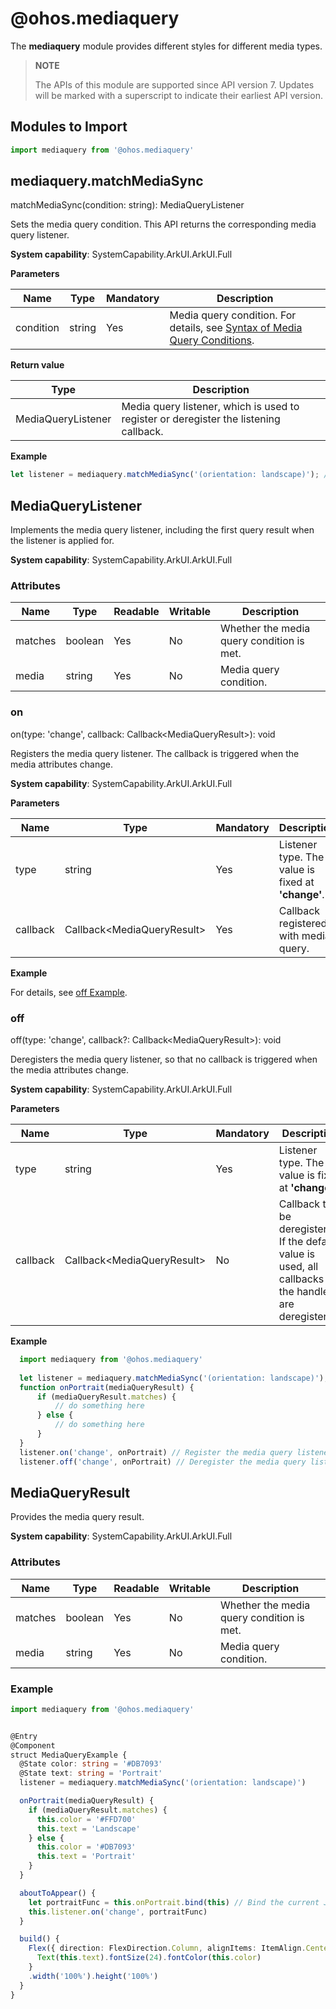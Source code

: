 # @ohos.mediaquery

The **mediaquery** module provides different styles for different media types.

> **NOTE**
>
> The APIs of this module are supported since API version 7. Updates will be marked with a superscript to indicate their earliest API version.


## Modules to Import

```js
import mediaquery from '@ohos.mediaquery'
```


## mediaquery.matchMediaSync

matchMediaSync(condition: string): MediaQueryListener

Sets the media query condition. This API returns the corresponding media query listener.

**System capability**: SystemCapability.ArkUI.ArkUI.Full

**Parameters**

| Name      | Type    | Mandatory  | Description                                      |
| --------- | ------ | ---- | ---------------------------------------- |
| condition | string | Yes   | Media query condition. For details, see [Syntax of Media Query Conditions](../../ui/ui-ts-layout-mediaquery.md#syntax-of-media-query-conditions).|

**Return value**

| Type                | Description                    |
| ------------------ | ---------------------- |
| MediaQueryListener | Media query listener, which is used to register or deregister the listening callback.|

**Example**

```js
let listener = mediaquery.matchMediaSync('(orientation: landscape)'); // Listen for landscape events.
```


## MediaQueryListener

Implements the media query listener, including the first query result when the listener is applied for.

**System capability**: SystemCapability.ArkUI.ArkUI.Full

### Attributes

| Name   | Type   | Readable| Writable| Description                |
| ------- | ------- | ---- | ---- | -------------------- |
| matches | boolean | Yes  | No  | Whether the media query condition is met.  |
| media   | string  | Yes  | No  | Media query condition.|


### on

on(type: 'change', callback: Callback&lt;MediaQueryResult&gt;): void

Registers the media query listener. The callback is triggered when the media attributes change.

**System capability**: SystemCapability.ArkUI.ArkUI.Full

**Parameters**

| Name     | Type                              | Mandatory  | Description              |
| -------- | -------------------------------- | ---- | ---------------- |
| type     | string                           | Yes   | Listener type. The value is fixed at **'change'**.|
| callback | Callback&lt;MediaQueryResult&gt; | Yes   | Callback registered with media query.      |

**Example**

  For details, see [off Example](#off).


### off

off(type: 'change', callback?: Callback&lt;MediaQueryResult&gt;): void

Deregisters the media query listener, so that no callback is triggered when the media attributes change.

**System capability**: SystemCapability.ArkUI.ArkUI.Full

**Parameters**

| Name  | Type                            | Mandatory| Description                                                      |
| -------- | -------------------------------- | ---- | ---------------------------------------------------------- |
| type     | string                           | Yes  | Listener type. The value is fixed at **'change'**.                                  |
| callback | Callback&lt;MediaQueryResult&gt; | No  | Callback to be deregistered. If the default value is used, all callbacks of the handle are deregistered.|

**Example**

  ```js
    import mediaquery from '@ohos.mediaquery'
    
    let listener = mediaquery.matchMediaSync('(orientation: landscape)'); // Listen for landscape events.
    function onPortrait(mediaQueryResult) {
        if (mediaQueryResult.matches) {
            // do something here
        } else {
            // do something here
        }
    }
    listener.on('change', onPortrait) // Register the media query listener.
    listener.off('change', onPortrait) // Deregister the media query listener.
  ```

## MediaQueryResult

Provides the media query result.

**System capability**: SystemCapability.ArkUI.ArkUI.Full


### Attributes

| Name   | Type   | Readable| Writable| Description                |
| ------- | ------- | ---- | ---- | -------------------- |
| matches | boolean | Yes  | No  | Whether the media query condition is met.  |
| media   | string  | Yes  | No  | Media query condition.|


### Example

```ts
import mediaquery from '@ohos.mediaquery'


@Entry
@Component
struct MediaQueryExample {
  @State color: string = '#DB7093'
  @State text: string = 'Portrait'
  listener = mediaquery.matchMediaSync('(orientation: landscape)')

  onPortrait(mediaQueryResult) {
    if (mediaQueryResult.matches) {
      this.color = '#FFD700'
      this.text = 'Landscape'
    } else {
      this.color = '#DB7093'
      this.text = 'Portrait'
    }
  }

  aboutToAppear() {
    let portraitFunc = this.onPortrait.bind(this) // Bind the current JS instance.
    this.listener.on('change', portraitFunc)
  }

  build() {
    Flex({ direction: FlexDirection.Column, alignItems: ItemAlign.Center, justifyContent: FlexAlign.Center }) {
      Text(this.text).fontSize(24).fontColor(this.color)
    }
    .width('100%').height('100%')
  }
}
```
